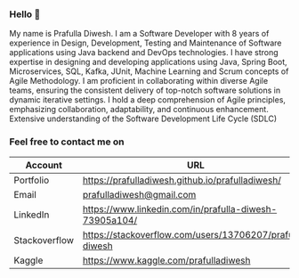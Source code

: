 ### Hello 👋
My name is Prafulla Diwesh. 
I am a Software Developer with 8 years of experience in Design, Development, Testing and Maintenance of Software applications using Java backend and DevOps technologies. I have strong expertise in designing and developing applications using Java, Spring Boot, Microservices, SQL, Kafka, JUnit, Machine Learning and Scrum concepts of Agile Methodology. I am proficient in collaborating within diverse Agile teams, ensuring the consistent delivery of top-notch software solutions in dynamic iterative settings. I hold a deep comprehension of Agile principles, emphasizing collaboration, adaptability, and continuous enhancement. Extensive understanding of the Software Development Life Cycle (SDLC)

### Feel free to contact me on

Account | URL 
--- | ---
Portfolio | https://prafulladiwesh.github.io/prafulladiwesh/
Email | prafulladiwesh@gmail.com
LinkedIn | https://www.linkedin.com/in/prafulla-diwesh-73905a104/
Stackoverflow | https://stackoverflow.com/users/13706207/prafulla-diwesh
Kaggle | https://www.kaggle.com/prafulladiwesh

<!--
**prafulladiwesh/prafulladiwesh** is a ✨ _special_ ✨ repository because its `README.md` (this file) appears on your GitHub profile.

Here are some ideas to get you started:

- 🔭 I’m currently working on ...
- 🌱 I’m currently learning ...
- 👯 I’m looking to collaborate on ...
- 🤔 I’m looking for help with ...
- 💬 Ask me about ...
- 📫 How to reach me: ...
- 😄 Pronouns: ...
- ⚡ Fun fact: ...
-->
